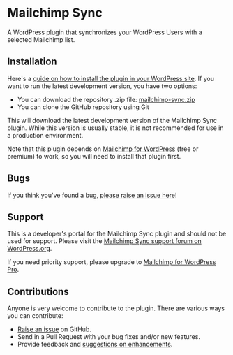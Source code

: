 Mailchimp Sync
==============

A WordPress plugin that synchronizes your WordPress Users with a selected Mailchimp list. 

Installation
------------

Here's a [guide on how to install the plugin in your WordPress site](https://wordpress.org/plugins/mailchimp-sync/installation/).
If you want to run the latest development version, you have two options:

* You can download the repository .zip file: [mailchimp-sync.zip](https://github.com/ibericode/mailchimp-user-sync/archive/master.zip)
* You can clone the GitHub repository using Git

This will download the latest development version of the Mailchimp Sync plugin. While this version is usually stable,
it is not recommended for use in a production environment.

Note that this plugin depends on [Mailchimp for WordPress](https://mc4wp.com/) (free or premium) to work, so you will need to install that plugin first.


Bugs
----
If you think you've found a bug, [please raise an issue here](https://github.com/ibericode/mailchimp-user-sync/issues?state=open)!

Support
-------
This is a developer's portal for the Mailchimp Sync plugin and should not be used for support. Please visit the
[Mailchimp Sync support forum on WordPress.org](https://wordpress.org/support/plugin/mailchimp-sync).

If you need priority support, please upgrade to [Mailchimp for WordPress Pro](https://mc4wp.com/).

Contributions
-------------
Anyone is very welcome to contribute to the plugin. There are various ways you can contribute:

* [Raise an issue](https://github.com/ibericode/mailchimp-user-sync/issues) on GitHub.
* Send in a Pull Request with your bug fixes and/or new features.
* Provide feedback and [suggestions on enhancements](https://github.com/ibericode/mailchimp-user-sync/issues?direction=desc&labels=Enhancement&page=1&sort=created&state=open).